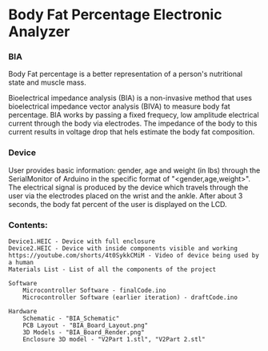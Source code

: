 # Body Fat Percentage Electronic Analyzer


### BIA
Body Fat percentage is a better representation of a person's nutritional state and muscle mass.

Bioelectrical impedance analysis (BIA) is a non-invasive method that uses bioelectrical impedance vector analysis (BIVA) to measure body fat percentage. BIA works by passing a fixed frequecy, low amplitude electrical current through the body via electrodes. The impedance of the body to this current results in voltage drop that hels estimate the body fat composition.


### Device
User provides basic information: gender, age and weight (in lbs) through the SerialMonitor of Arduino in the specific format of "<gender,age,weight>".
The electrical signal is produced by the device which travels through the user via the electrodes placed on the wrist and the ankle.
After about 3 seconds, the body fat percent of the user is displayed on the LCD.


### Contents:
    Device1.HEIC - Device with full enclosure
    Device2.HEIC - Device with inside components visible and working
    https://youtube.com/shorts/4t0SykkCMiM - Video of device being used by a human
    Materials List - List of all the components of the project

	Software 
		Microcontroller Software - finalCode.ino
		Microcontroller Software (earlier iteration) - draftCode.ino

	Hardware
		Schematic - "BIA_Schematic"
		PCB Layout - "BIA_Board_Layout.png"
		3D Models - "BIA_Board_Render.png"
		Enclosure 3D model - "V2Part 1.stl", "V2Part 2.stl"